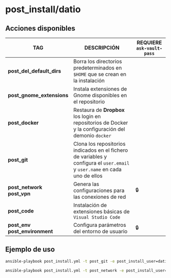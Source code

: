 # post_install/datio

## Acciones disponibles

| **TAG** | **DESCRIPCIÓN** | **REQUIERE `ask-vault-pass`** |
|---------|-----------------|-------------------------------|
| **post_del_default_dirs** | Borra los directorios predeterminados en `$HOME` que se crean en la instalación | |
| **post_gnome_extensions** | Instala extensiones de Gnome disponibles en el repositorio | |
| **post_docker** | Restaura de **Dropbox** los login en repositorios de Docker y la configuración del demonio `docker` | |
| **post_git** | Clona los repositorios indicados en el fichero de variables y configura el `user.email` y `user.name` en cada uno de ellos | |
| **post_network** <br> **post_vpn** | Genera las configuraciones para las conexiones de red | :lock: |
| **post_code** | Instalación de extensiones básicas de `Visual Studio Code` | |
| **post_env** <br> **post_environment** | Configura parámetros del entorno de usuario | :lock: |

## Ejemplo de uso

```bash
ansible-playbook post_install.yml -t post_git -e post_install_user=datio

ansible-playbook post_install.yml -t post_network -e post_install_user=datio --ask-vault-pass
```
